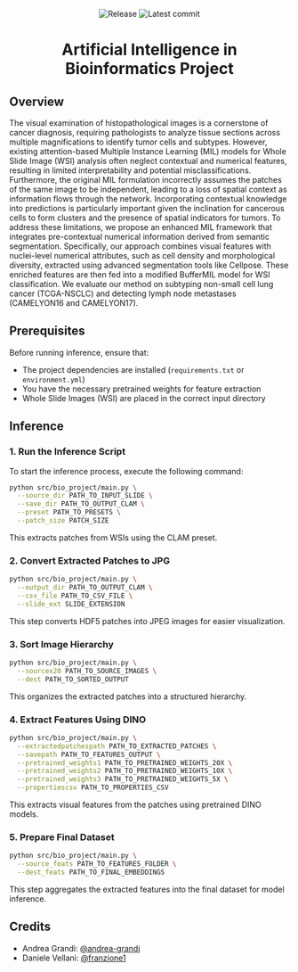 <div align="center">

![Release](https://img.shields.io/github/v/tag/andrea-grandi/bio_project.svg?sort=semver)
![Latest commit](https://img.shields.io/github/last-commit/andrea-grandi/bio_project)

# **Artificial Intelligence in Bioinformatics Project**

</div>

## Overview
The visual examination of histopathological images is a cornerstone of cancer diagnosis, requiring pathologists to analyze tissue sections across multiple magnifications to identify tumor cells and subtypes. However, existing attention-based Multiple Instance Learning (MIL) models for Whole Slide Image (WSI) analysis often neglect contextual and numerical features, resulting in limited interpretability and potential misclassifications. Furthermore, the original MIL formulation incorrectly assumes the patches of the same image to be independent, leading to a loss of spatial context as information flows through the network. Incorporating contextual knowledge into predictions is particularly important given the inclination for cancerous cells to form clusters and the presence of spatial indicators for tumors. To address these limitations, we propose an enhanced MIL framework that integrates pre-contextual numerical information derived from semantic segmentation. Specifically, our approach combines visual features with nuclei-level numerical attributes, such as cell density and morphological diversity, extracted using advanced segmentation tools like Cellpose. These enriched features are then fed into a modified BufferMIL model for WSI classification. We evaluate our method on subtyping non-small cell lung cancer (TCGA-NSCLC) and detecting lymph node metastases (CAMELYON16 and CAMELYON17).

## Prerequisites
Before running inference, ensure that:
- The project dependencies are installed (`requirements.txt` or `environment.yml`)
- You have the necessary pretrained weights for feature extraction
- Whole Slide Images (WSI) are placed in the correct input directory

## Inference

### 1. Run the Inference Script
To start the inference process, execute the following command:
```bash
python src/bio_project/main.py \
  --source_dir PATH_TO_INPUT_SLIDE \
  --save_dir PATH_TO_OUTPUT_CLAM \
  --preset PATH_TO_PRESETS \
  --patch_size PATCH_SIZE
```
This extracts patches from WSIs using the CLAM preset.

### 2. Convert Extracted Patches to JPG
```bash
python src/bio_project/main.py \
  --output_dir PATH_TO_OUTPUT_CLAM \
  --csv_file PATH_TO_CSV_FILE \
  --slide_ext SLIDE_EXTENSION
```
This step converts HDF5 patches into JPEG images for easier visualization.

### 3. Sort Image Hierarchy
```bash
python src/bio_project/main.py \
  --sourcex20 PATH_TO_SOURCE_IMAGES \
  --dest PATH_TO_SORTED_OUTPUT
```
This organizes the extracted patches into a structured hierarchy.

### 4. Extract Features Using DINO
```bash
python src/bio_project/main.py \
  --extractedpatchespath PATH_TO_EXTRACTED_PATCHES \
  --savepath PATH_TO_FEATURES_OUTPUT \
  --pretrained_weights1 PATH_TO_PRETRAINED_WEIGHTS_20X \
  --pretrained_weights2 PATH_TO_PRETRAINED_WEIGHTS_10X \
  --pretrained_weights3 PATH_TO_PRETRAINED_WEIGHTS_5X \
  --propertiescsv PATH_TO_PROPERTIES_CSV
```
This extracts visual features from the patches using pretrained DINO models.

### 5. Prepare Final Dataset
```bash
python src/bio_project/main.py \
  --source_feats PATH_TO_FEATURES_FOLDER \
  --dest_feats PATH_TO_FINAL_EMBEDDINGS
```
This step aggregates the extracted features into the final dataset for model inference.

## Credits

- Andrea Grandi: [@andrea-grandi](https://github.com/andrea-grandi)
- Daniele Vellani: [@franzione1](https://github.com/franzione1)

